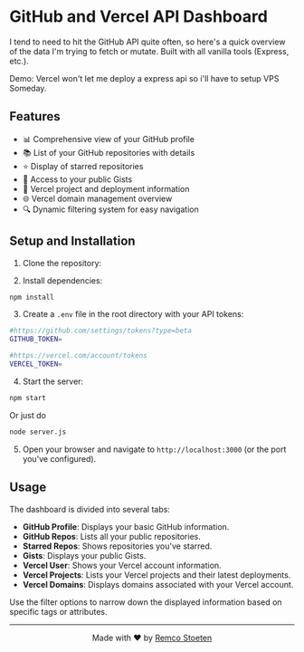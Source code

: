 # GitHub and Vercel API Dashboard

I tend to need to hit the GitHub API quite often, so here's a quick overview of the data I'm trying to fetch or mutate. Built with all vanilla tools (Express, etc.).

Demo: Vercel won't let me deploy a express api so i'll have to setup  VPS Someday.

## Features

- 📊 Comprehensive view of your GitHub profile
- 📚 List of your GitHub repositories with details
- ⭐ Display of starred repositories
- 📝 Access to your public Gists
- 🚀 Vercel project and deployment information
- 🌐 Vercel domain management overview
- 🔍 Dynamic filtering system for easy navigation

## Setup and Installation

1. Clone the repository:

2. Install dependencies:

```bash
npm install
```

3. Create a `.env` file in the root directory with your API tokens:

```bash
#https://github.com/settings/tokens?type=beta
GITHUB_TOKEN=

#https://vercel.com/account/tokens
VERCEL_TOKEN=
```

4. Start the server:

```bash
npm start
```

Or just do

```bash
node server.js
```

5. Open your browser and navigate to `http://localhost:3000` (or the port you've configured).

## Usage

The dashboard is divided into several tabs:

- **GitHub Profile**: Displays your basic GitHub information.
- **GitHub Repos**: Lists all your public repositories.
- **Starred Repos**: Shows repositories you've starred.
- **Gists**: Displays your public Gists.
- **Vercel User**: Shows your Vercel account information.
- **Vercel Projects**: Lists your Vercel projects and their latest deployments.
- **Vercel Domains**: Displays domains associated with your Vercel account.

Use the filter options to narrow down the displayed information based on specific tags or attributes.

---

<div align="center">

Made with ❤️ by [Remco Stoeten](https://github.com/remcostoeten)

</div>
